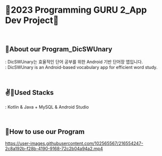 # 📜2023 Programming GURU 2_App Dev Project📜

<br><h2>🌈About our Program_DicSWUnary</h2>
: DicSWUnary는 효율적인 단어 공부를 위한 Android 기반 단어장 앱입니다.<br>
: DicSWUnary is an Android-based vocabulary app for efficient word study.

<br><h2>✌🌈Used Stacks</h2>
: Kotlin & Java + MySQL & Android Studio



<br><h2>🌈How to use our Program</h2>

https://user-images.githubusercontent.com/102565567/216554247-2c8a192b-f28b-4190-9168-72c2b04a94a2.mp4





